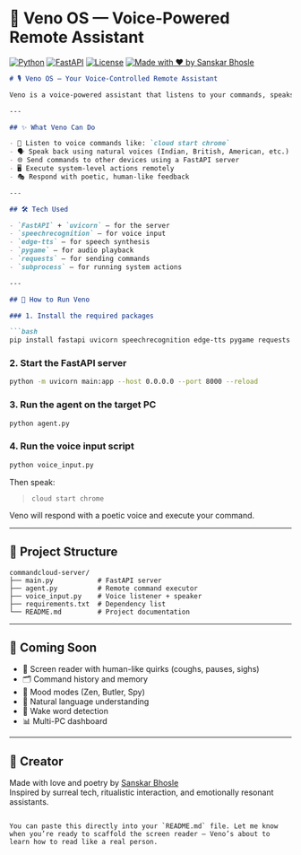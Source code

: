 # 📣 Veno OS — Voice-Powered Remote Assistant

[![Python](https://img.shields.io/badge/Python-3.10+-blue?logo=python)](https://www.python.org/)
[![FastAPI](https://img.shields.io/badge/FastAPI-Enabled-009688?logo=fastapi)](https://fastapi.tiangolo.com/)
[![License](https://img.shields.io/badge/License-MIT-yellow.svg)](https://opensource.org/licenses/MIT)
[![Made with ❤️ by Sanskar Bhosle](https://img.shields.io/badge/Made%20with%20%E2%9D%A4%EF%B8%8F-by%20Sanskar%20Bhosle-red)](#)

```markdown
# 🎙️ Veno OS — Your Voice-Controlled Remote Assistant

Veno is a voice-powered assistant that listens to your commands, speaks with emotion, and controls your PC remotely. It’s built to feel alive — poetic, responsive, and personal.

---

## ✨ What Veno Can Do

- 🎤 Listen to voice commands like: `cloud start chrome`
- 🗣️ Speak back using natural voices (Indian, British, American, etc.)
- 🌐 Send commands to other devices using a FastAPI server
- 🖥️ Execute system-level actions remotely
- 🎭 Respond with poetic, human-like feedback

---

## 🛠️ Tech Used

- `FastAPI` + `uvicorn` — for the server
- `speechrecognition` — for voice input
- `edge-tts` — for speech synthesis
- `pygame` — for audio playback
- `requests` — for sending commands
- `subprocess` — for running system actions

---

## 🚀 How to Run Veno

### 1. Install the required packages

```bash
pip install fastapi uvicorn speechrecognition edge-tts pygame requests
```

### 2. Start the FastAPI server

```bash
python -m uvicorn main:app --host 0.0.0.0 --port 8000 --reload
```

### 3. Run the agent on the target PC

```bash
python agent.py
```

### 4. Run the voice input script

```bash
python voice_input.py
```

Then speak:

> `cloud start chrome`

Veno will respond with a poetic voice and execute your command.

---

## 📁 Project Structure

```
commandcloud-server/
├── main.py           # FastAPI server
├── agent.py          # Remote command executor
├── voice_input.py    # Voice listener + speaker
├── requirements.txt  # Dependency list
└── README.md         # Project documentation
```

---

## 🔮 Coming Soon

- 🧠 Screen reader with human-like quirks (coughs, pauses, sighs)
- 🗂️ Command history and memory
- 🧭 Mood modes (Zen, Butler, Spy)
- 🧬 Natural language understanding
- 🧘 Wake word detection
- 📊 Multi-PC dashboard

---

## 👤 Creator

Made with love and poetry by [Sanskar Bhosle](https://github.com/sanskaaar01)  
Inspired by surreal tech, ritualistic interaction, and emotionally resonant assistants.
```

You can paste this directly into your `README.md` file. Let me know when you’re ready to scaffold the screen reader — Veno’s about to learn how to read like a real person.


